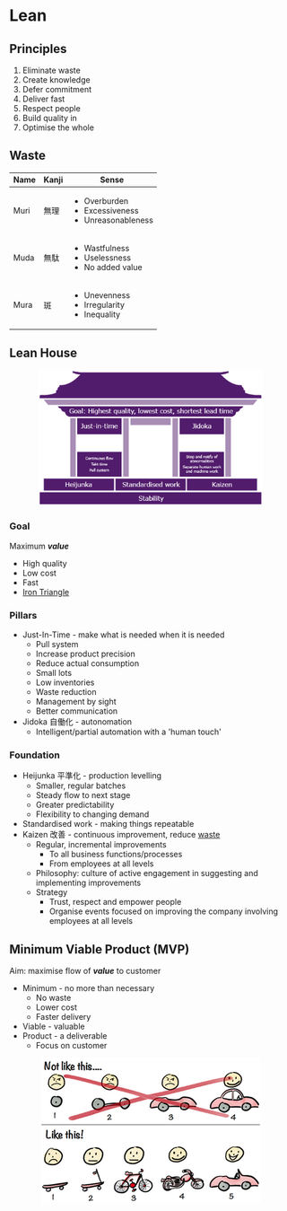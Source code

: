# Lean

## Principles

1. Eliminate waste
1. Create knowledge
1. Defer commitment
1. Deliver fast
1. Respect people
1. Build quality in
1. Optimise the whole

## Waste

| Name | Kanji | Sense                                                                       |
| ---- | ----- | --------------------------------------------------------------------------- |
| Muri | 無理  | <ul><li>Overburden</li><li>Excessiveness</li><li>Unreasonableness</li></ul> |
| Muda | 無駄  | <ul><li>Wastfulness</li><li>Uselessness</li><li>No added value</li></ul>    |
| Mura | 斑    | <ul><li>Unevenness</li><li>Irregularity</li><li>Inequality</li></ul>        |

## Lean House

<center><img src="lean-house.png" width="400px"></center>

### Goal

Maximum **_value_**

- High quality
- Low cost
- Fast
- [Iron Triangle](../background/iron-triangle.md)

### Pillars

- Just-In-Time - make what is needed when it is needed
  - Pull system
  - Increase product precision
  - Reduce actual consumption
  - Small lots
  - Low inventories
  - Waste reduction
  - Management by sight
  - Better communication
- Jidoka 自働化 - autonomation
  - Intelligent/partial automation with a 'human touch'

### Foundation

- Heijunka 平準化 - production levelling
  - Smaller, regular batches
  - Steady flow to next stage
  - Greater predictability
  - Flexibility to changing demand
- Standardised work - making things repeatable
- Kaizen 改善 - continuous improvement, reduce [waste](#waste)
  - Regular, incremental improvements
    - To all business functions/processes
    - From employees at all levels
  - Philosophy: culture of active engagement in suggesting and implementing improvements
  - Strategy
    - Trust, respect and empower people
    - Organise events focused on improving the company involving employees at all levels

## Minimum Viable Product (MVP)

Aim: maximise flow of **_value_** to customer

- Minimum - no more than necessary
  - No waste
  - Lower cost
  - Faster delivery
- Viable - valuable
- Product - a deliverable
  - Focus on customer

<center><img src="mvp.png"></center>
